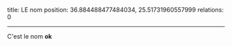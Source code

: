 title: LE nom
position: 36.884488477484034, 25.51731960557999
relations: 0

---









C'est le nom **ok**